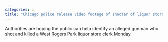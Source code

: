 ```yaml
---
categories: i
title: "Chicago police release video footage of shooter of liquor store clerk "
---
```

Authorities are hoping the public can help identify an alleged gunman who shot and killed a West Rogers Park liquor store clerk Monday.